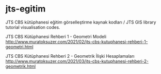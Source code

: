 # jts-egitim
JTS CBS kütüphanesi eğitim görselleştirme kaynak kodları / JTS GIS library tutorial visualisation codes.

JTS CBS Kütüphanesi Rehberi 1 - Geometri Modeli 
http://www.muratoksuzer.com/2021/02/jts-cbs-kutuphanesi-rehberi-1-geometri.html

JTS CBS Kütüphanesi Rehberi 2 - Geometrik İlişki Hesaplamaları 
http://www.muratoksuzer.com/2021/03/jts-cbs-kutuphanesi-rehberi-2-geometrik.html

